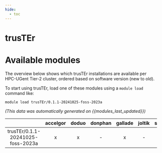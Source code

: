 ```yaml
---
hide:
  - toc
---
```


trusTEr
=======

# Available modules


The overview below shows which trusTEr installations are available per HPC-UGent Tier-2 cluster, ordered based on software version (new to old).

To start using trusTEr, load one of these modules using a `module load` command like:

```shell
module load trusTEr/0.1.1-20241025-foss-2023a
```

*(This data was automatically generated on {{modules_last_updated}})*  

| |accelgor|doduo|donphan|gallade|joltik|shinx|
| :---: | :---: | :---: | :---: | :---: | :---: | :---: |
|trusTEr/0.1.1-20241025-foss-2023a|x|x|-|x|-|x|
